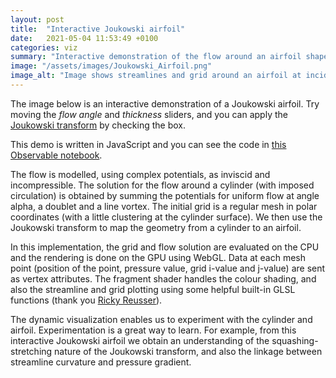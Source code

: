 ```yaml
---
layout: post
title:  "Interactive Joukowski airfoil"
date:   2021-05-04 11:53:49 +0100
categories: viz
summary: "Interactive demonstration of the flow around an airfoil shape, using the Joukowski transform"
image: "/assets/images/Joukowski_Airfoil.png"
image_alt: "Image shows streamlines and grid around an airfoil at incidence"
---
```


The image below is an interactive demonstration of a Joukowski airfoil. Try moving the *flow angle* and *thickness* sliders, and you can apply the [Joukowski transform](https://en.wikipedia.org/wiki/Joukowsky_transform) by checking the box.


<div id="observablehq-viewof-gl-e7cb58e4"></div>
<div id="observablehq-viewof-sliders-e7cb58e4"></div>
<div id="observablehq-viewof-transform-e7cb58e4"></div>

<script type="module">
import {Runtime, Inspector} from "https://cdn.jsdelivr.net/npm/@observablehq/runtime@4/dist/runtime.js";
import define from "https://api.observablehq.com/@grahampullan/joukowski-airfoils.js?v=3";
new Runtime().module(define, name => {
  if (name === "viewof gl") return new Inspector(document.querySelector("#observablehq-viewof-gl-e7cb58e4"));
  if (name === "viewof sliders") return new Inspector(document.querySelector("#observablehq-viewof-sliders-e7cb58e4"));
  if (name === "viewof transform") return new Inspector(document.querySelector("#observablehq-viewof-transform-e7cb58e4"));
  return ["programInfo","render","c","alpha","Gamma","values","initialGrid","grid"].includes(name);
});
</script>

This demo is written in JavaScript and you can see the code in [this Observable notebook](https://observablehq.com/@grahampullan/joukowski-airfoils).


The flow is modelled, using complex potentials, as inviscid and incompressible. The solution for the flow around a cylinder (with imposed circulation) is obtained by summing the potentials for uniform flow at angle alpha, a doublet and a line vortex. The initial grid is a regular mesh in polar coordinates (with a little clustering at the cylinder surface). We then use the Joukowski transform to map the geometry from a cylinder to an airfoil.

In this implementation, the grid and flow solution are evaluated on the CPU and the rendering is done on the GPU using WebGL. Data at each mesh point (position of the point, pressure value, grid i-value and j-value) are sent as vertex attributes. The fragment shader handles the colour shading, and also the streamline and grid plotting using some helpful built-in GLSL functions (thank you [Ricky Reusser](https://observablehq.com/@rreusser/adaptive-domain-coloring)).

The dynamic visualization enables us to experiment with the cylinder and airfoil. Experimentation is a great way to learn. For example, from this interactive Joukowski airfoil we obtain an understanding of the squashing-stretching nature of the Joukowski transform, and also the linkage between streamline curvature and pressure gradient.



